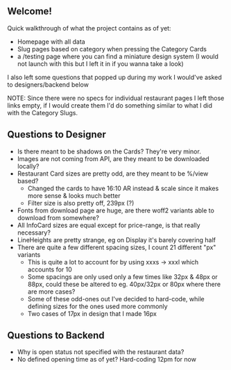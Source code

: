 ## Welcome!

Quick walkthrough of what the project contains as of yet:

- Homepage with all data
- Slug pages based on category when pressing the Category Cards
- a /testing page where you can find a miniature design system (I would not launch with this but I left it in if you wanna take a look)

I also left some questions that popped up during my work I would've asked to designers/backend below

NOTE: Since there were no specs for individual restaurant pages I left those links empty, if I would create them I'd do something similar to what I did with the Category Slugs.

## Questions to Designer

- Is there meant to be shadows on the Cards? They're very minor.
- Images are not coming from API, are they meant to be downloaded locally?
- Restaurant Card sizes are pretty odd, are they meant to be %/view based?
  - Changed the cards to have 16:10 AR instead & scale since it makes more sense & looks much better
  - Filter size is also pretty off, 239px (?)
- Fonts from download page are huge, are there woff2 variants able to download from somewhere?
- All InfoCard sizes are equal except for price-range, is that really necessary?
- LineHeights are pretty strange, eg on Display it's barely covering half
- There are quite a few different spacing sizes, I count 21 different "px" variants
  - This is quite a lot to account for by using xxxs -> xxxl which accounts for 10
  - Some spacings are only used only a few times like 32px & 48px or 88px, could these be altered to eg. 40px/32px or 80px where there are more cases?
  - Some of these odd-ones out I've decided to hard-code, while defining sizes for the ones used more commonly
  - Two cases of 17px in design that I made 16px

## Questions to Backend

- Why is open status not specified with the restaurant data?
- No defined opening time as of yet? Hard-coding 12pm for now

